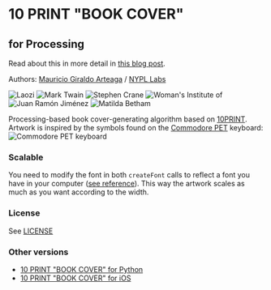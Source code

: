 # 10 PRINT "BOOK COVER"
## for Processing

Read about this in more detail in [this blog post](http://www.nypl.org/blog/2014/09/03/generative-ebook-covers).

Authors: [Mauricio Giraldo Arteaga] / [NYPL Labs]

![Laozi](https://github.com/mgiraldo/tenprintcover-p5/raw/master/output/example1.png)
![Mark Twain](https://github.com/mgiraldo/tenprintcover-p5/raw/master/output/example2.png)
![Stephen Crane](https://github.com/mgiraldo/tenprintcover-p5/raw/master/output/example3.png)
![Woman's Institute of](https://github.com/mgiraldo/tenprintcover-p5/raw/master/output/example4.png)
![Juan Ramón Jiménez](https://github.com/mgiraldo/tenprintcover-p5/raw/master/output/example5.png)
![Matilda Betham](https://github.com/mgiraldo/tenprintcover-p5/raw/master/output/example6.png)

Processing-based book cover-generating algorithm based on [10PRINT](http://10print.org/). Artwork is inspired by the symbols found on the [Commodore PET](https://en.wikipedia.org/wiki/Commodore_PET) keyboard: ![Commodore PET keyboard](https://upload.wikimedia.org/wikipedia/commons/thumb/5/5d/PET_2001_Series-IMG_1724.JPG/1280px-PET_2001_Series-IMG_1724.JPG)

### Scalable

You need to modify the font in both `createFont` calls to reflect a font you have in your computer ([see reference](https://processing.org/reference/textFont_.html)). This way the artwork scales as much as you want according to the width.

### License

See [LICENSE](LICENSE)

### Other versions
- [10 PRINT "BOOK COVER" for Python]
- [10 PRINT "BOOK COVER" for iOS]

[10 PRINT "BOOK COVER" for Python]: https://github.com/mgiraldo/tenprintcover-py
[Mauricio Giraldo Arteaga]: https://twitter.com/mgiraldo
[NYPL Labs]: http://labs.nypl.org
[10 PRINT "BOOK COVER" for iOS]: https://github.com/mgiraldo/tenprintcover-ios
